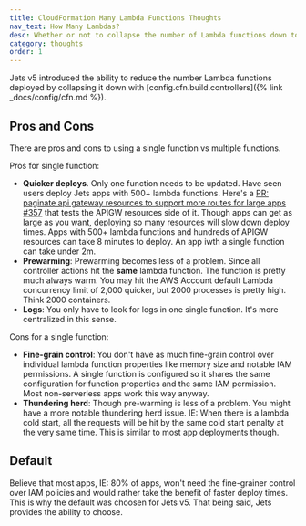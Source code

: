 ```yaml
---
title: CloudFormation Many Lambda Functions Thoughts
nav_text: How Many Lambdas?
desc: Whether or not to collapse the number of Lambda functions down to one or have multiple Lambda functions.
category: thoughts
order: 1
---
```


Jets v5 introduced the ability to reduce the number Lambda functions deployed by collapsing it down with [config.cfn.build.controllers]({% link _docs/config/cfn.md %}).

## Pros and Cons

There are pros and cons to using a single function vs multiple functions.

Pros for single function:

* **Quicker deploys**. Only one function needs to be updated. Have seen users deploy Jets apps with 500+ lambda functions. Here's a [PR: paginate api gateway resources to support more routes for large apps #357](https://github.com/boltops-tools/jets/pull/357) that tests the APIGW resources side of it. Though apps can get as large as you want, deploying so many resources will slow down deploy times. Apps with 500+ lambda functions and hundreds of APIGW resources can take 8 minutes to deploy. An app iwth a single function can take under 2m.
* **Prewarming**: Prewarming becomes less of a problem. Since all controller actions hit the **same** lambda function. The function is pretty much always warm. You may hit the AWS Account default Lambda concurrency limit of 2,000 quicker, but 2000 processes is pretty high. Think 2000 containers.
* **Logs**: You only have to look for logs in one single function. It's more centralized in this sense.

Cons for a single function:

* **Fine-grain control**: You don't have as much fine-grain control over individual lambda function properties like memory size and notable IAM permissions. A single function is configured so it shares the same configuration for function properties and the same IAM permission. Most non-serverless apps work this way anyway.
* **Thundering herd**: Though pre-warming is less of a problem. You might have a more notable thundering herd issue. IE: When there is a lambda cold start, all the requests will be hit by the same cold start penalty at the very same time. This is similar to most app deployments though.

## Default

Believe that most apps, IE: 80% of apps, won't need the fine-grainer control over IAM policies and would rather take the benefit of faster deploy times. This is why the default was choosen for Jets v5. That being said, Jets provides the ability to choose.
